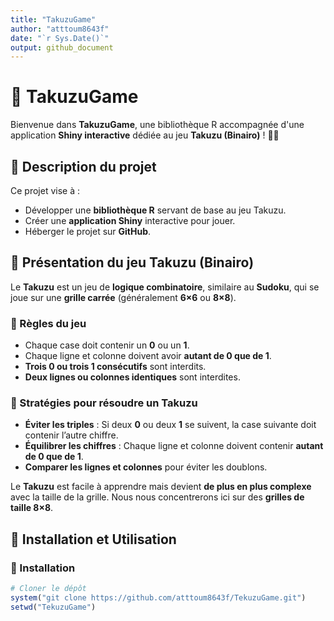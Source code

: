 ```yaml
---
title: "TakuzuGame"
author: "atttoum8643f"
date: "`r Sys.Date()`"
output: github_document
---
```


# 🎲 TakuzuGame

Bienvenue dans **TakuzuGame**, une bibliothèque R accompagnée d'une application **Shiny interactive** dédiée au jeu **Takuzu (Binairo)** ! 🔢✨  

## 📌 Description du projet

Ce projet vise à :  
- Développer une **bibliothèque R** servant de base au jeu Takuzu.  
- Créer une **application Shiny** interactive pour jouer.  
- Héberger le projet sur **GitHub**.  

## 🎯 Présentation du jeu Takuzu (Binairo)

Le **Takuzu** est un jeu de **logique combinatoire**, similaire au **Sudoku**, qui se joue sur une **grille carrée** (généralement **6×6** ou **8×8**).  

### 📝 Règles du jeu
- Chaque case doit contenir un **0** ou un **1**.
- Chaque ligne et colonne doivent avoir **autant de 0 que de 1**.
- **Trois 0 ou trois 1 consécutifs** sont interdits.
- **Deux lignes ou colonnes identiques** sont interdites.

### 🧠 Stratégies pour résoudre un Takuzu
- **Éviter les triples** : Si deux **0** ou deux **1** se suivent, la case suivante doit contenir l’autre chiffre.
- **Équilibrer les chiffres** : Chaque ligne et colonne doivent contenir **autant de 0 que de 1**.
- **Comparer les lignes et colonnes** pour éviter les doublons.

Le **Takuzu** est facile à apprendre mais devient **de plus en plus complexe** avec la taille de la grille. Nous nous concentrerons ici sur des **grilles de taille 8×8**.

## 🚀 Installation et Utilisation

### 🔧 Installation

```r
# Cloner le dépôt
system("git clone https://github.com/atttoum8643f/TekuzuGame.git")
setwd("TekuzuGame")
